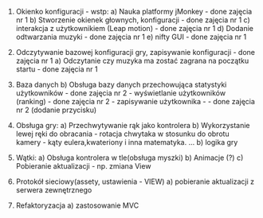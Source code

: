 1.	Okienko konfiguracji - wstp:
    a) Nauka platformy jMonkey  - done zajęcia nr 1
    b) Stworzenie okienek głownych, konfiguracji - done zajęcia nr 1
    c) interakcja z użytkownikiem (Leap motion) - done zajęcia nr 1
    d) Dodanie odtwarzania muzyki - done zajęcia nr 1
    e) nifty GUI - done zajęcia nr 1

2.	Odczytywanie bazowej konfiguracji gry, zapisywanie konfiguracji - done zajęcia nr 1
    a) Odczytanie czy muzyka ma zostać zagrana na początku startu - done zajęcia nr 1
3.  Baza danych 
    b) Obsługa bazy danych przechowująca statystyki użytkowników - done zajęcia nr 2
        - wyświetlanie użytkowników (ranking) -  done zajęcia nr 2
        - zapisywanie użytkownika - - done zajęcia nr 2 (dodanie przycisku)
4.  Obsługa gry:
    a) Przechwytywanie rąk jako kontrolera
    b) Wykorzystanie lewej ręki do obracania 
        - rotacja chwytaka w stosunku do obrotu kamery
        - kąty eulera,kwateriony i inna matematyka. ...
    b) logika gry
5.	Wątki:
    a) Obsługa kontrolera w tle(obsługa myszki)
    b) Animacje (?)
    c) Pobieranie aktualizacji - np. zmiana View
6.	Protokół sieciowy(assety, ustawienia - VIEW)
    a) pobieranie aktualizacji z serwera zewnętrznego
7.	Refaktoryzacja
    a) zastosowanie MVC
